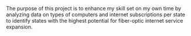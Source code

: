 The purpose of this project is to enhance my skill set on my own time by analyzing data on types of computers and internet subscriptions per state to identify states with the highest potential for fiber-optic internet service expansion.
